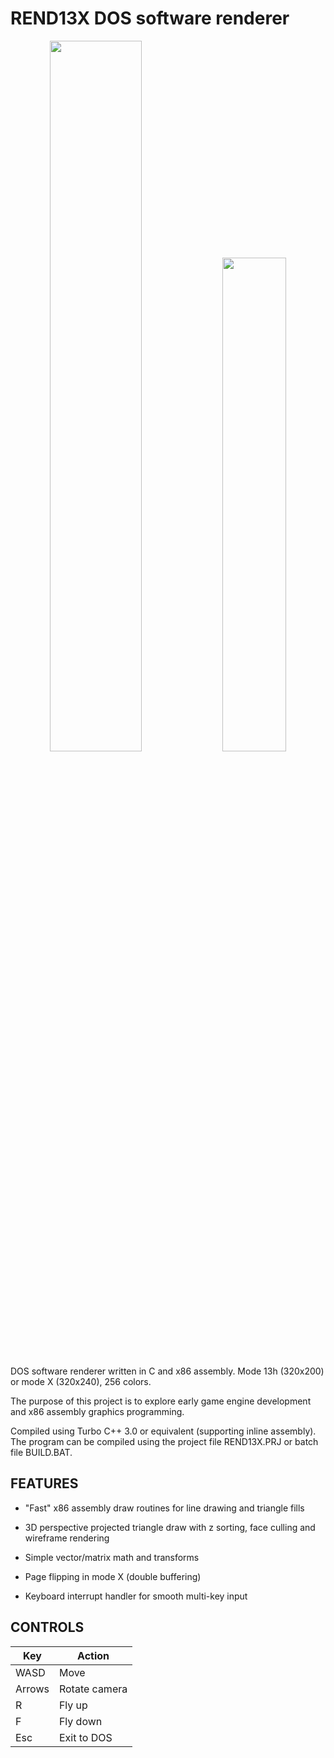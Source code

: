 # REND13X DOS software renderer

<p align="middle">
  <img src="https://media.giphy.com/media/S57czNBuL5ZxcZmrbN/giphy.gif" width="54%" />
  <img src="https://user-images.githubusercontent.com/12766039/148410578-ced829ff-7760-494f-97f8-0395313d4496.gif" width="45%" /> 
</p>

DOS software renderer written in C and x86 assembly. Mode 13h (320x200) or mode X (320x240), 256 colors.

The purpose of this project is to explore early game engine
development and x86 assembly graphics programming.

Compiled using Turbo C++ 3.0 or equivalent (supporting inline assembly). The program can be compiled using the project file REND13X.PRJ or batch file BUILD.BAT.

## FEATURES

- "Fast" x86 assembly draw routines for line drawing and triangle fills

- 3D perspective projected triangle draw with z sorting, face culling and wireframe rendering

- Simple vector/matrix math and transforms

- Page flipping in mode X (double buffering)

- Keyboard interrupt handler for smooth multi-key input

## CONTROLS

| Key | Action |
| --- | ------ |
| WASD | Move |
| Arrows | Rotate camera |
| R | Fly up |
| F | Fly down |
| Esc | Exit to DOS |

